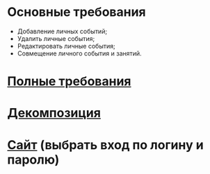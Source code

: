 # Основные требования

- Добавление личных событий;
- Удалить личные события;
- Редактировать личные события;
- Совмещение личного события и занятий.

# [Полные требования](https://skyengpublic.notion.site/535607a88d6c49a8b8b8265560333ee5)

# [Декомпозиция](https://miro.com/app/board/uXjVPCjSLWI=/)

# [Сайт](skyeng.ru) (выбрать вход по логину и паролю) 
 
